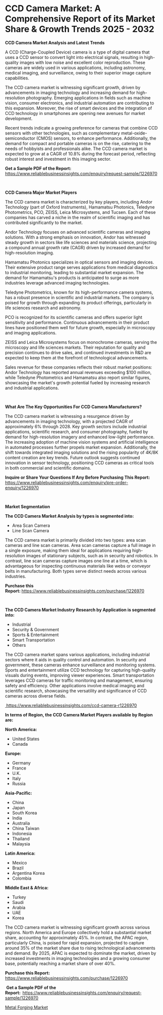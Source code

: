 <p><h1>CCD Camera Market: A Comprehensive Report of its Market Share & Growth Trends 2025 - 2032</h1></p><p><strong>CCD Camera Market Analysis and Latest Trends</strong></p>
<p><p>A CCD (Charge-Coupled Device) camera is a type of digital camera that uses a CCD sensor to convert light into electrical signals, resulting in high-quality images with low noise and excellent color reproduction. These cameras are widely used in various applications, including astronomy, medical imaging, and surveillance, owing to their superior image capture capabilities.</p><p>The CCD camera market is witnessing significant growth, driven by advancements in imaging technology and increasing demand for high-resolution photography. Emerging applications in fields such as machine vision, consumer electronics, and industrial automation are contributing to this expansion. Moreover, the rise of smart devices and the integration of CCD technology in smartphones are opening new avenues for market development.</p><p>Recent trends indicate a growing preference for cameras that combine CCD sensors with other technologies, such as complementary metal-oxide-semiconductor (CMOS) sensors, to enhance performance. Additionally, the demand for compact and portable cameras is on the rise, catering to the needs of hobbyists and professionals alike. The CCD camera market is expected to grow at a CAGR of 10.8% during the forecast period, reflecting robust interest and investment in this imaging sector.</p></p>
<p><strong>Get a Sample PDF of the Report:&nbsp;</strong> <a href="https://www.reliablebusinessinsights.com/enquiry/request-sample/1226970?utm_campaign=2448&utm_medium=2&utm_source=Github&utm_content=ia&utm_term=18022025&utm_id=ccd-camera">https://www.reliablebusinessinsights.com/enquiry/request-sample/1226970</a></p>
<p>&nbsp;</p>
<p><strong>CCD Camera Major Market Players</strong></p>
<p><p>The CCD camera market is characterized by key players, including Andor Technology (part of Oxford Instruments), Hamamatsu Photonics, Teledyne Photometrics, PCO, ZEISS, Leica Microsystems, and Tucsen. Each of these companies has carved a niche in the realm of scientific imaging and has contributed significantly to the market.</p><p>Andor Technology focuses on advanced scientific cameras and imaging solutions. With a strong emphasis on innovation, Andor has witnessed steady growth in sectors like life sciences and materials science, projecting a compound annual growth rate (CAGR) driven by increased demand for high-resolution imaging.</p><p>Hamamatsu Photonics specializes in optical sensors and imaging devices. Their extensive product range serves applications from medical diagnostics to industrial monitoring, leading to substantial market expansion. The demand for Hamamatsu's products is anticipated to surge as more industries leverage advanced imaging technologies.</p><p>Teledyne Photometrics, known for its high-performance camera systems, has a robust presence in scientific and industrial markets. The company is poised for growth through expanding its product offerings, particularly in life sciences research and astronomy. </p><p>PCO is recognized for its scientific cameras and offers superior light sensitivity and performance. Continuous advancements in their product lines have positioned them well for future growth, especially in microscopy and imaging applications.</p><p>ZEISS and Leica Microsystems focus on monochrome cameras, serving the microscopy and life sciences markets. Their reputation for quality and precision continues to drive sales, and continued investments in R&D are expected to keep them at the forefront of technological advancements.</p><p>Sales revenue for these companies reflects their robust market positions: Andor Technology has reported annual revenues exceeding $100 million, while Teledyne Photometrics and Hamamatsu also report similar figures, showcasing the market's growth potential fueled by increasing research and industrial applications.</p></p>
<p>&nbsp;</p>
<p><strong>What Are The Key Opportunities For CCD Camera Manufacturers?</strong></p>
<p><p>The CCD camera market is witnessing a resurgence driven by advancements in imaging technology, with a projected CAGR of approximately 6% through 2028. Key growth sectors include industrial applications, scientific research, and consumer photography, fueled by demand for high-resolution imagery and enhanced low-light performance. The increasing adoption of machine vision systems and artificial intelligence in automated processes further propels market expansion. Additionally, the shift towards integrated imaging solutions and the rising popularity of 4K/8K content creation are key trends. Future outlook suggests continued innovation in sensor technology, positioning CCD cameras as critical tools in both commercial and scientific domains.</p></p>
<p><strong>Inquire or Share Your Questions If Any Before Purchasing This Report:</strong> <a href="https://www.reliablebusinessinsights.com/enquiry/pre-order-enquiry/1226970?utm_campaign=2448&utm_medium=2&utm_source=Github&utm_content=ia&utm_term=18022025&utm_id=ccd-camera">https://www.reliablebusinessinsights.com/enquiry/pre-order-enquiry/1226970</a></p>
<p>&nbsp;</p>
<p><strong>Market Segmentation</strong></p>
<p><strong>The CCD Camera Market Analysis by types is segmented into:</strong></p>
<p><ul><li>Area Scan Camera</li><li>Line Scan Camera</li></ul></p>
<p><p>The CCD camera market is primarily divided into two types: area scan cameras and line scan cameras. Area scan cameras capture a full image in a single exposure, making them ideal for applications requiring high-resolution images of stationary subjects, such as in security and robotics. In contrast, line scan cameras capture images one line at a time, which is advantageous for inspecting continuous materials like webs or conveyor belts in manufacturing. Both types serve distinct needs across various industries.</p></p>
<p><strong>Purchase this Report:&nbsp;</strong><a href="https://www.reliablebusinessinsights.com/purchase/1226970?utm_campaign=2448&utm_medium=2&utm_source=Github&utm_content=ia&utm_term=18022025&utm_id=ccd-camera">https://www.reliablebusinessinsights.com/purchase/1226970</a></p>
<p>&nbsp;</p>
<p><strong>The CCD Camera Market Industry Research by Application is segmented into:</strong></p>
<p><ul><li>Industrial</li><li>Security & Government</li><li>Sports & Entertainment</li><li>Smart Transportation</li><li>Others</li></ul></p>
<p><p>The CCD camera market spans various applications, including industrial sectors where it aids in quality control and automation. In security and government, these cameras enhance surveillance and monitoring systems. Sports and entertainment utilize CCD technology for capturing high-quality visuals during events, improving viewer experiences. Smart transportation leverages CCD cameras for traffic monitoring and management, ensuring safety and efficiency. Other applications involve medical imaging and scientific research, showcasing the versatility and significance of CCD cameras across diverse fields.</p></p>
<p><a href="https://www.reliablebusinessinsights.com/ccd-camera-r1226970?utm_campaign=2448&utm_medium=2&utm_source=Github&utm_content=ia&utm_term=18022025&utm_id=ccd-camera">&nbsp;https://www.reliablebusinessinsights.com/ccd-camera-r1226970</a></p>
<p><strong>In terms of Region, the CCD Camera Market Players available by Region are:</strong></p>
<p>
    <p> <strong> North America: </strong>
        <ul>
            <li>United States</li>
            <li>Canada</li>
        </ul>
        </p> 
    <p> <strong> Europe: </strong>
        <ul>
            <li>Germany</li>
            <li>France</li>
            <li>U.K.</li>
            <li>Italy</li>
            <li>Russia</li>
        </ul>
        </p> 
    <p> <strong> Asia-Pacific: </strong>
        <ul>
            <li>China</li>
            <li>Japan</li>
            <li>South Korea</li>
            <li>India</li>
            <li>Australia</li>
            <li>China Taiwan</li>
            <li>Indonesia</li>
            <li>Thailand</li>
            <li>Malaysia</li>
        </ul>
        </p> 
    <p> <strong> Latin America: </strong>
        <ul>
            <li>Mexico</li>
            <li>Brazil</li>
            <li>Argentina Korea</li>
            <li>Colombia</li>
        </ul>
        </p> 
    <p> <strong> Middle East & Africa: </strong>
        <ul>
            <li>Turkey</li>
            <li>Saudi</li>
            <li>Arabia</li>
            <li>UAE</li>
            <li>Korea</li>
        </ul>
    </p>
    </p>
<p><p>The CCD camera market is witnessing significant growth across various regions. North America and Europe collectively hold a substantial market share, accounting for approximately 45%. In contrast, the APAC region, particularly China, is poised for rapid expansion, projected to capture around 35% of the market share due to rising technological advancements and demand. By 2025, APAC is expected to dominate the market, driven by increased investments in imaging technologies and a growing consumer base, potentially reaching a market share of over 40%.</p></p>
<p><strong>Purchase this Report: </strong><a href="https://www.reliablebusinessinsights.com/purchase/1226970?utm_campaign=2448&utm_medium=2&utm_source=Github&utm_content=ia&utm_term=18022025&utm_id=ccd-camera">https://www.reliablebusinessinsights.com/purchase/1226970</a></p>
<p>&nbsp;<strong>Get a Sample PDF of the Report:&nbsp;&nbsp;</strong><a href="https://www.reliablebusinessinsights.com/enquiry/request-sample/1226970?utm_campaign=2448&utm_medium=2&utm_source=Github&utm_content=ia&utm_term=18022025&utm_id=ccd-camera">https://www.reliablebusinessinsights.com/enquiry/request-sample/1226970</a></p>
<p><strong></strong></p>
<p><p><a href="https://github.com/raffadongraffadong/Market-Research-Report-List-1/blob/main/metal-forging-market.md?utm_campaign=2448&utm_medium=2&utm_source=Github&utm_content=ia&utm_term=18022025&utm_id=ccd-camera">Metal Forging Market</a></p></p>